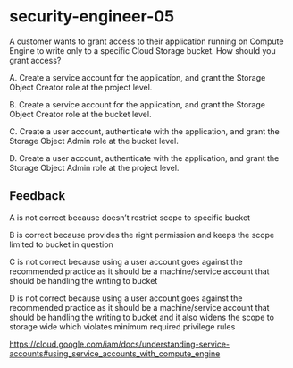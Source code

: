 # security-engineer-05

A customer wants to grant access to their application running on Compute Engine to write only to a specific Cloud Storage bucket. How should you grant access?

A. Create a service account for the application, and grant the Storage Object Creator role at the project level.

B. Create a service account for the application, and grant the Storage Object Creator role at the bucket level.

C. Create a user account, authenticate with the application, and grant the Storage Object Admin role at the bucket level.

D. Create a user account, authenticate with the application, and grant the Storage Object Admin role at the project level.

## Feedback

A is not correct because doesn’t restrict scope to specific bucket

B is correct because provides the right permission and keeps the scope limited to bucket in question

C is not correct because using a user account goes against the recommended practice as it should be a machine/service account that should be handling the writing to bucket

D is not correct because using a user account goes against the recommended practice as it should be a machine/service account that should be handling the writing to bucket and it also widens the scope to storage wide which violates minimum required privilege rules

https://cloud.google.com/iam/docs/understanding-service-accounts#using_service_accounts_with_compute_engine